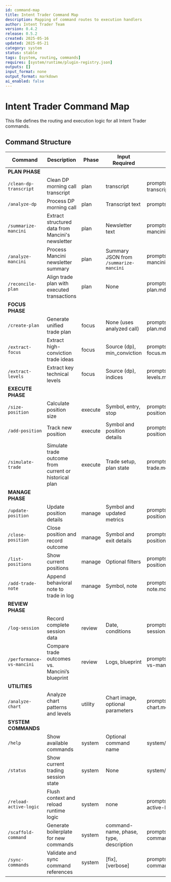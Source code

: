 ```yaml
---
id: command-map
title: Intent Trader Command Map
description: Mapping of command routes to execution handlers
author: Intent Trader Team
version: 0.4.2
release: 0.5.2
created: 2025-05-16
updated: 2025-05-21
category: system
status: stable
tags: [system, routing, commands]
requires: [system/runtime/plugin-registry.json]
outputs: []
input_format: none
output_format: markdown
ai_enabled: false
---
```


# Intent Trader Command Map

This file defines the routing and execution logic for all Intent Trader commands.

## Command Structure

| Command                   | Description                                            | Phase   | Input Required                         | File Path                                |
| ------------------------- | ------------------------------------------------------ | ------- | -------------------------------------- | ---------------------------------------- |
| **PLAN PHASE**            |
| `/clean-dp-transcript`    | Clean DP morning call transcript                       | plan    | transcript                             | prompts/plan/clean-dp-transcript.md      |
| `/analyze-dp`             | Process DP morning call                                | plan    | Transcript text                        | prompts/plan/analyze-dp.md               |
| `/summarize-mancini`      | Extract structured data from Mancini's newsletter      | plan    | Newsletter text                        | prompts/plan/summarize-mancini.md        |
| `/analyze-mancini`        | Process Mancini newsletter summary                     | plan    | Summary JSON from `/summarize-mancini` | prompts/plan/analyze-mancini.md          |
| `/reconcile-plan`         | Align trade plan with executed transactions            | plan    | None                                   | prompts/plan/reconcile-plan.md           |
| **FOCUS PHASE**           |
| `/create-plan`            | Generate unified trade plan                            | focus   | None (uses analyzed call)              | prompts/focus/create-plan.md             |
| `/extract-focus`          | Extract high-conviction trade ideas                    | focus   | Source (dp), min_conviction            | prompts/focus/extract-focus.md           |
| `/extract-levels`         | Extract key technical levels                           | focus   | Source (dp), indices                   | prompts/focus/extract-levels.md          |
| **EXECUTE PHASE**         |
| `/size-position`          | Calculate position size                                | execute | Symbol, entry, stop                    | prompts/execute/size-position.md         |
| `/add-position`           | Track new position                                     | execute | Symbol and position details            | prompts/manage/add-position.md           |
| `/simulate-trade`         | Simulate trade outcome from current or historical plan | execute | Trade setup, plan state                | prompts/execute/simulate-trade.md        |
| **MANAGE PHASE**          |
| `/update-position`        | Update position details                                | manage  | Symbol and updated metrics             | prompts/manage/update-position.md        |
| `/close-position`         | Close position and record outcome                      | manage  | Symbol and exit details                | prompts/manage/close-position.md         |
| `/list-positions`         | Show current positions                                 | manage  | Optional filters                       | prompts/manage/list-positions.md         |
| `/add-trade-note`         | Append behavioral note to trade in log                 | manage  | Symbol, note                           | prompts/manage/add-trade-note.md         |
| **REVIEW PHASE**          |
| `/log-session`            | Record complete session data                           | review  | Date, conditions                       | prompts/review/log-session.md            |
| `/performance-vs-mancini` | Compare trade outcomes vs. Mancini’s blueprint         | review  | Logs, blueprint                        | prompts/review/performance-vs-mancini.md |
| **UTILITIES**             |
| `/analyze-chart`          | Analyze chart patterns and levels                      | utility | Chart image, optional parameters       | prompts/utilities/analyze-chart.md       |
| **SYSTEM COMMANDS**       |
| `/help`                   | Show available commands                                | system  | Optional command name                  | system/commands.md                       |
| `/status`                 | Show current trading session state                     | system  | None                                   | system/runtime/status.md                 |
| `/reload-active-logic`    | Flush context and reload runtime logic                 | system  | none                                   | prompts/system/reload-active-logic.md    |
| `/scaffold-command`       | Generate boilerplate for new commands                  | system  | command-name, phase, type, description | prompts/utilities/scaffold-command.md    |
| `/sync-commands`          | Validate and sync command references                   | system  | [fix], [verbose]                       | prompts/utilities/sync-commands.md       |
